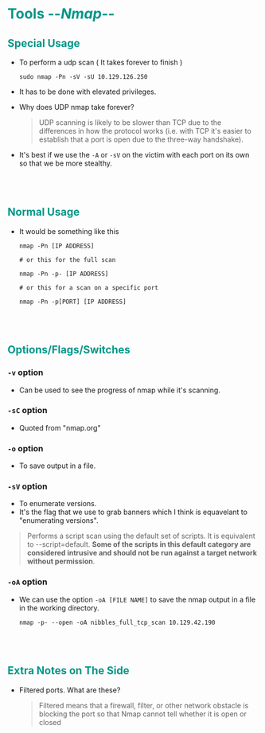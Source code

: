 # <span style="color:#009688">Tools --*Nmap*--</span> 

## <span style="color:#009688">Special Usage  

* To perform a udp scan ( It takes forever to finish )  
  ```console
  sudo nmap -Pn -sV -sU 10.129.126.250 
  ```  
* It has to be done with elevated privileges.

* Why does UDP nmap take forever?  
  <blockquote>
  UDP scanning is likely to be slower than TCP due to the differences in how the protocol works (i.e. with TCP it's easier to establish that a port is open due to the three-way handshake).
  </blockquote>

* It's best if we use the `-A` or `-sV` on the victim with each port on its own so that we be more stealthy.

<br/><br/>

## <span style="color:#009688">Normal Usage  
 
* It would be something like this  
  ```console
  nmap -Pn [IP ADDRESS]

  # or this for the full scan  

  nmap -Pn -p- [IP ADDRESS]  

  # or this for a scan on a specific port  

  nmap -Pn -p[PORT] [IP ADDRESS]
  ```

<br/><br/>

## <span style="color:#009688">Options/Flags/Switches  

### `-v` option  
* Can be used to see the progress of nmap while it's scanning.  

### `-sC` option  
* Quoted from "nmap.org" 

### `-o` option  
* To save output in a file.  

### `-sV` option  
* To enumerate versions.
* It's the flag that we use to grab banners which I think is equavelant to "enumerating versions".  
<blockquote>

Performs a script scan using the default set of scripts. It is equivalent to --script=default. **Some of the scripts in this default category are considered intrusive and should not be run against a target network without permission**.
</blockquote>  

### `-oA` option  
* We can use the option `-oA [FILE NAME]` to save the nmap output in a file in the working directory.
  ```console
  nmap -p- --open -oA nibbles_full_tcp_scan 10.129.42.190
  ``` 

<br/><br/>

## <span style="color:#009688">Extra Notes on The Side  
* Filtered ports. What are these?  
  <blockquote>
  Filtered means that a firewall, filter, or other network obstacle is blocking the port so that Nmap cannot tell whether it is open or closed
  </blockquote>



<br/><br/>